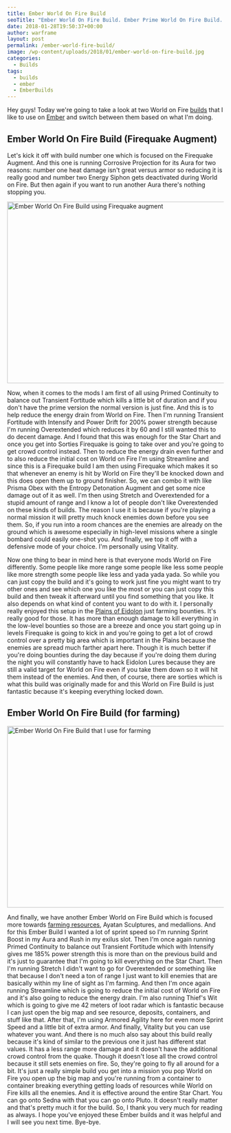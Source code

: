 ```yaml
---
title: Ember World On Fire Build
seoTitle: "Ember World On Fire Build. Ember Prime World On Fire Build. Ember Build"
date: 2018-01-28T19:50:37+00:00
author: warframe
layout: post
permalink: /ember-world-fire-build/
image: /wp-content/uploads/2018/01/ember-world-on-fire-build.jpg
categories:
  - Builds
tags:
  - builds
  - ember
  - EmberBuilds
---
```

Hey guys! Today we're going to take a look at two World on Fire [builds](/builds/ "Weapons & Warframes Builds") that I like to use on [Ember](/warframes/ember/ "Warframe Ember") and switch between them based on what I'm doing.<!--more-->

## Ember World On Fire Build (Firequake Augment)

Let's kick it off with build number one which is focused on the Firequake Augment. And this one is running Corrosive Projection for its Aura for two reasons: number one heat damage isn't great versus armor so reducing it is really good and number two Energy Siphon gets deactivated during World on Fire. But then again if you want to run another Aura there's nothing stopping you.

<img src="https://warframeblog.com/wp-content/uploads/2018/01/Screenshot-2018-01-28-19.46.04-1024x576.png" title="Ember World On Fire Build" alt="Ember World On Fire Build using Firequake augment" width="750" height="422" class="alignnone size-large wp-image-617" srcset="https://warframeblog.com/wp-content/uploads/2018/01/Screenshot-2018-01-28-19.46.04-1024x576.png 1024w, https://warframeblog.com/wp-content/uploads/2018/01/Screenshot-2018-01-28-19.46.04-300x169.png 300w, https://warframeblog.com/wp-content/uploads/2018/01/Screenshot-2018-01-28-19.46.04-768x432.png 768w" sizes="(max-width: 750px) 100vw, 750px" />

Now, when it comes to the mods I am first of all using Primed Continuity to balance out Transient Fortitude which kills a little bit of duration and if you don't have the prime version the normal version is just fine. And this is to help reduce the energy drain from World on Fire. Then I'm running Transient Fortitude with Intensify and Power Drift for 200% power strength because I'm running Overextended which reduces it by 60 and I still wanted this to do decent damage. And I found that this was enough for the Star Chart and once you get into Sorties Firequake is going to take over and you're going to get crowd control instead. Then to reduce the energy drain even further and to also reduce the initial cost on World on Fire I'm using Streamline and since this is a Firequake build I am then using Firequake which makes it so that whenever an enemy is hit by World on Fire they'll be knocked down and this does open them up to ground finisher. So, we can combo it with like Prisma Obex with the Entropy Detonation Augment and get some nice damage out of it as well. I'm then using Stretch and Overextended for a stupid amount of range and I know a lot of people don't like Overextended on these kinds of builds. The reason I use it is because if you're playing a normal mission it will pretty much knock enemies down before you see them. So, if you run into a room chances are the enemies are already on the ground which is awesome especially in high-level missions where a single bombard could easily one-shot you. And finally, we top it off with a defensive mode of your choice. I'm personally using Vitality.

Now one thing to bear in mind here is that everyone mods World on Fire differently. Some people like more range some people like less some people like more strength some people like less and yada yada yada. So while you can just copy the build and it's going to work just fine you might want to try other ones and see which one you like the most or you can just copy this build and then tweak it afterward until you find something that you like. It also depends on what kind of content you want to do with it. I personally really enjoyed this setup in the [Plains of Eidolon](/get-started-plains-of-eidolon/ "Warframe Get Started On The Plains of Eidolon") just farming bounties. It's really good for those. It has more than enough damage to kill everything in the low-level bounties so those are a breeze and once you start going up in levels Firequake is going to kick in and you're going to get a lot of crowd control over a pretty big area which is important in the Plains because the enemies are spread much farther apart here. Though it is much better if you're doing bounties during the day because if you're doing them during the night you will constantly have to hack Eidolon Lures because they are still a valid target for World on Fire even if you take them down so it will hit them instead of the enemies. And then, of course, there are sorties which is what this build was originally made for and this World on Fire Build is just fantastic because it's keeping everything locked down.

## Ember World On Fire Build (for farming)

<img src="https://warframeblog.com/wp-content/uploads/2018/01/Screenshot-2018-01-28-19.46.35-1024x576.png" title="Ember World On Fire Build" alt="Ember World On Fire Build that I use for farming" width="750" height="422" class="alignnone size-large wp-image-618" srcset="https://warframeblog.com/wp-content/uploads/2018/01/Screenshot-2018-01-28-19.46.35-1024x576.png 1024w, https://warframeblog.com/wp-content/uploads/2018/01/Screenshot-2018-01-28-19.46.35-300x169.png 300w, https://warframeblog.com/wp-content/uploads/2018/01/Screenshot-2018-01-28-19.46.35-768x432.png 768w" sizes="(max-width: 750px) 100vw, 750px" />

And finally, we have another Ember World on Fire Build which is focused more towards [farming resources](/farming/ "Farming Resources in Warframe"), Ayatan Sculptures, and medallions. And for this Ember Build I wanted a lot of sprint speed so I'm running Sprint Boost in my Aura and Rush in my exilus slot. Then I'm once again running Primed Continuity to balance out Transient Fortitude which with Intensify gives me 185% power strength this is more than on the previous build and it's just to guarantee that I'm going to kill everything on the Star Chart. Then I'm running Stretch I didn't want to go for Overextended or something like that because I don't need a ton of range I just want to kill enemies that are basically within my line of sight as I'm farming. And then I'm once again running Streamline which is going to reduce the initial cost of World on Fire and it's also going to reduce the energy drain. I'm also running Thief's Wit which is going to give me 42 meters of loot radar which is fantastic because I can just open the big map and see resource, deposits, containers, and stuff like that. After that, I'm using Armored Agility here for even more Sprint Speed and a little bit of extra armor. And finally, Vitality but you can use whatever you want. And there is no much also say about this build really because it's kind of similar to the previous one it just has different stat values. It has a less range more damage and it doesn't have the additional crowd control from the quake. Though it doesn't lose all the crowd control because it still sets enemies on fire. So, they're going to fly all around for a bit. It's just a really simple build you get into a mission you pop World on Fire you open up the big map and you're running from a container to container breaking everything getting loads of resources while World on Fire kills all the enemies. And it is effective around the entire Star Chart. You can go onto Sedna with that you can go onto Pluto. It doesn't really matter and that's pretty much it for the build. So, I thank you very much for reading as always. I hope you've enjoyed these Ember builds and it was helpful and I will see you next time. Bye-bye.